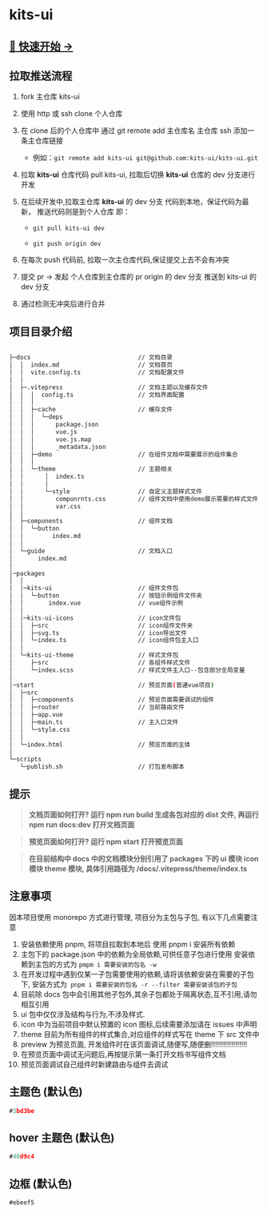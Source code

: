# kits-ui

## [:rocket: 快速开始 →](https://kits-ui.github.io/kits-ui/guide/)

## 拉取推送流程

1. fork 主仓库 kits-ui
2. 使用 http 或 ssh clone 个人仓库
3. 在 clone 后的个人仓库中 通过 git remote add 主仓库名 主仓库 ssh 添加一条主仓库链接
   - 例如：`git remote add kits-ui git@github.com:kits-ui/kits-ui.git`
4. 拉取 **kits-ui** 仓库代码 pull kits-ui, 拉取后切换 **kits-ui** 仓库的 dev 分支进行开发
5. 在后续开发中,拉取主仓库 **kits-ui** 的 dev 分支 代码到本地，保证代码为最新， 推送代码则是到个人仓库 即：

   - `git pull kits-ui dev`

   - `git push origin dev`

6. 在每次 push 代码前, 拉取一次主仓库代码,保证提交上去不会有冲突
7. 提交 pr -> 发起 个人仓库到主仓库的 pr origin 的 dev 分支 推送到 kits-ui 的 dev 分支
8. 通过检测无冲突后进行合并

## 项目目录介绍

```bash

├─docs                              // 文档目录
│  │  index.md                      // 文档首页
│  │  vite.config.ts                // 文档配置文件
│  │
│  ├─.vitepress                     // 文档主题以及缓存文件
│  │  │  config.ts                  // 文档界面配置
│  │  │
│  │  ├─cache                       // 缓存文件
│  │  │  └─deps
│  │  │      package.json
│  │  │      vue.js
│  │  │      vue.js.map
│  │  │      _metadata.json
│  │  ├─demo                        // 在组件文档中需要展示的组件集合
│  │  │
│  │  └─theme                       // 主题相关
│  │      │  index.ts
│  │      │
│  │      └─style                   // 自定义主题样式文件
│  │         componrnts.css         // 组件文档中使用demo展示需要的样式文件
│  │         var.css
│  │
│  ├─components                     // 组件文档
│  │  └─button
│  │        index.md
│  │
│  └─guide                          // 文档入口
│       index.md
│
│─packages
│  │
│  │─kits-ui                        // 组件文件包
│  │  └─button                      // 按钮示例组件文件夹
│  │       index.vue                // vue组件示例
│  │
│  │─kits-ui-icons                  // icon文件包
│  │  ├─src                         // icon组件文件夹
│  │  ├─svg.ts                      // icon导出文件
│  │  └─index.ts                    // icon组件包主入口
│  │
│  └─kits-ui-theme                  // 样式文件包
│     ├─src                         // 各组件样式文件
│     └─index.scss                  // 样式文件主入口--包含部分全局变量
│
│─start                             // 预览页面(普通vue项目)
│  ├─src
│  │  ├─components                  // 预览页面需要调试的组件
│  │  ├─router                      // 当前路由文件
│  │  ├─app.vue
│  │  ├─main.ts                     // 主入口文件
│  │  └─style.css
│  │
│  └─index.html                     // 预览页面的主体
│
└─scripts
   └─publish.sh                     // 打包发布脚本

```

## 提示

> **文档页面如何打开? 运行 npm run build 生成各包对应的 dist 文件, 再运行 npm run docs:dev 打开文档页面**

> **预览页面如何打开? 运行 npm start 打开预览页面**

> **在目前结构中 docs 中的文档模块分别引用了 packages 下的 ui 模块 icon 模块 theme 模块, 具体引用路径为 /docs/.vitepress/theme/index.ts**

## 注意事项

因本项目使用 monorepo 方式进行管理, 项目分为主包与子包, 有以下几点需要注意

1. 安装依赖使用 pnpm, 将项目拉取到本地后 使用 pnpm i 安装所有依赖
2. 主包下的 package.json 中的依赖为全局依赖,可供任意子包进行使用 安装依赖到主包的方式为 `pmpm i 需要安装的包名 -w`
3. 在开发过程中遇到仅某一子包需要使用的依赖,请将该依赖安装在需要的子包下, 安装方式为` pnpm i 需要安装的包名 -r --filter 需要安装该包的子包`
4. 目前除 docs 包中会引用其他子包外,其余子包都处于隔离状态,互不引用,请勿相互引用
5. ui 包中仅仅涉及结构与行为,不涉及样式.
6. icon 中为当前项目中默认预置的 icon 图标,后续需要添加请在 issues 中声明
7. theme 目前为所有组件的样式集合,对应组件的样式写在 theme 下 src 文件中
8. preview 为预览页面, 开发组件时在该页面调试,随便写,随便删!!!!!!!!!!!!!!!!!!
9. 在预览页面中调试无问题后,再按提示第一条打开文档书写组件文档
10. 预览页面调试自己组件时新建路由与组件去调试

## 主题色 (默认色)

```js
#3bd3be
```

## hover 主题色 (默认色)

```js
#40d9c4
```

## 边框 (默认色)

```js
#ebeef5
```
